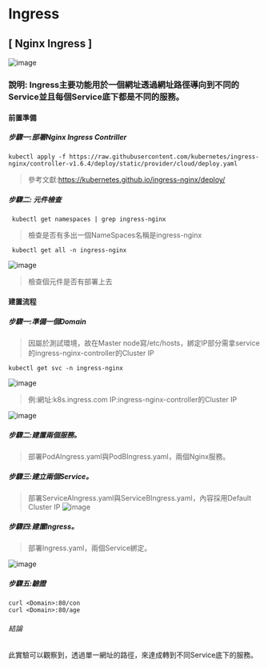 # Ingress
## [ Nginx Ingress ]
![image](https://user-images.githubusercontent.com/39659664/225511954-b2cc0554-7a4a-46f1-b003-fa448cdac74e.png)
### 說明: Ingress主要功能用於一個網址透過網址路徑導向到不同的Service並且每個Service底下都是不同的服務。
#### 前置準備
##### 步驟一:部署Nginx Ingress Contriller
    kubectl apply -f https://raw.githubusercontent.com/kubernetes/ingress-nginx/controller-v1.6.4/deploy/static/provider/cloud/deploy.yaml
> 參考文獻:https://kubernetes.github.io/ingress-nginx/deploy/
##### 步驟二: 元件檢查
     kubectl get namespaces | grep ingress-nginx
> 檢查是否有多出一個NameSpaces名稱是ingress-nginx

     kubectl get all -n ingress-nginx
![image](https://user-images.githubusercontent.com/39659664/225531521-a73b1957-7268-4a20-8ac5-d1d9e0a20054.png)

> 檢查個元件是否有部署上去

#### 建置流程
##### 步驟一:準備一個Domain
> 因屬於測試環境，故在Master node寫/etc/hosts，綁定IP部分需拿service的ingress-nginx-controller的Cluster IP

    kubectl get svc -n ingress-nginx

![image](https://user-images.githubusercontent.com/39659664/225532573-511311ae-99dc-42cb-a44d-bbf9cff611dd.png)

> 例:網址:k8s.ingress.com IP:ingress-nginx-controller的Cluster IP

![image](https://user-images.githubusercontent.com/39659664/225533083-d8e58dad-7430-40a2-84fc-7afe4d3e678e.png)
##### 步驟二:建置兩個服務。
> 部署PodAIngress.yaml與PodBIngress.yaml，兩個Nginx服務。
##### 步驟三:建立兩個Service。
> 部署ServiceAIngress.yaml與ServiceBIngress.yaml，內容採用Default Cluster IP 
![image](https://user-images.githubusercontent.com/39659664/225514278-fa4ad363-5244-438a-a0da-4938adbf62bd.png)

##### 步驟四:建置Ingress。
> 部署Ingress.yaml，兩個Service綁定。

![image](https://user-images.githubusercontent.com/39659664/225515231-3e182fde-6eb7-4daf-9016-9b7c1e350713.png)
##### 步驟五:驗證
    curl <Domain>:80/con
    curl <Domain>:80/age
  
###### 結論
此實驗可以觀察到，透過單一網址的路徑，來達成轉到不同Service底下的服務。
